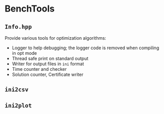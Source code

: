 # BenchTools

## `Info.hpp`

Provide various tools for optimization algorithms:

* Logger to help debugging; the logger code is removed when compiling in opt mode
* Thread safe print on standard output
* Writer for output files in `ini` format
* Time counter and checker
* Solution counter, Certificate writer

## `ini2csv`

## `ini2plot`
